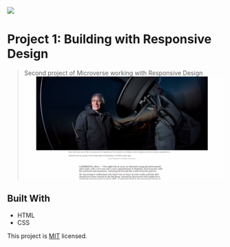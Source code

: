 ![](https://img.shields.io/badge/Microverse-blueviolet)
# Project 1: Building with Responsive Design
> Second project of Microverse working with Responsive Design
![screenshot](./app_screenshot.png)

## Built With
- HTML
- CSS

This project is [MIT](lic.url) licensed. 
